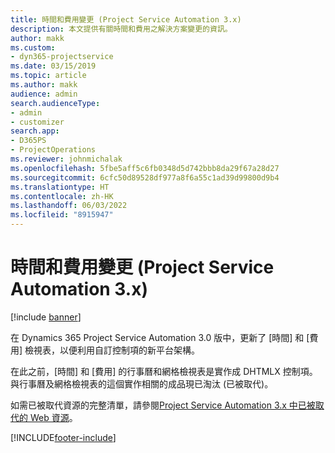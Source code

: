 ```yaml
---
title: 時間和費用變更 (Project Service Automation 3.x)
description: 本文提供有關時間和費用之解決方案變更的資訊。
author: makk
ms.custom:
- dyn365-projectservice
ms.date: 03/15/2019
ms.topic: article
ms.author: makk
audience: admin
search.audienceType:
- admin
- customizer
search.app:
- D365PS
- ProjectOperations
ms.reviewer: johnmichalak
ms.openlocfilehash: 5fbe5aff5c6fb0348d5d742bbb8da29f67a28d27
ms.sourcegitcommit: 6cfc50d89528df977a8f6a55c1ad39d99800d9b4
ms.translationtype: HT
ms.contentlocale: zh-HK
ms.lasthandoff: 06/03/2022
ms.locfileid: "8915947"
---
```

# <a name="time-and-expense-changes-project-service-automation-3x"></a>時間和費用變更 (Project Service Automation 3.x)

[!include [banner](../../includes/psa-now-project-operations.md)]

在 Dynamics 365 Project Service Automation 3.0 版中，更新了 [時間] 和 [費用] 檢視表，以便利用自訂控制項的新平台架構。

在此之前，[時間] 和 [費用] 的行事曆和網格檢視表是實作成 DHTMLX 控制項。 與行事曆及網格檢視表的這個實作相關的成品現已淘汰 (已被取代)。

如需已被取代資源的完整清單，請參閱[Project Service Automation 3.x 中已被取代的 Web 資源](web-resources-deprecated-v3.x.md)。


[!INCLUDE[footer-include](../../includes/footer-banner.md)]
